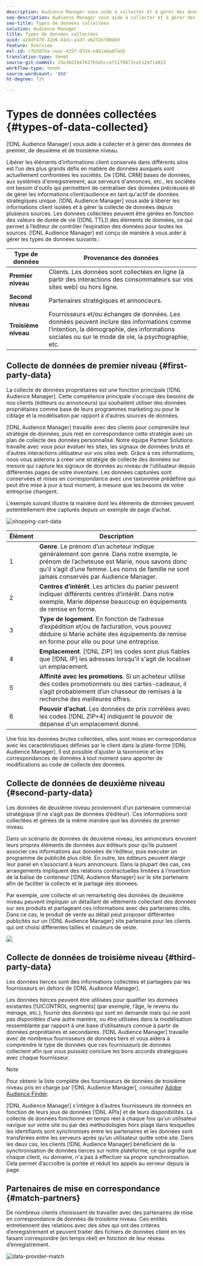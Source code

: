 ```yaml
---
description: Audience Manager vous aide à collecter et à gérer des données de premier, de deuxième et de troisième niveau.
seo-description: Audience Manager vous aide à collecter et à gérer des données de premier, de deuxième et de troisième niveau.
seo-title: Types de données collectées
solution: Audience Manager
title: Types de données collectées
uuid: a2ddf470-32e6-41ec-a1d7-a6232ef084b9
feature: Overview
exl-id: cfb587da-ceac-425f-8334-e961eba6fad2
translation-type: tm+mt
source-git-commit: 15e36d2847627b5e5ccef11f8073ce5124f14815
workflow-type: tm+mt
source-wordcount: '868'
ht-degree: 72%

---
```


# Types de données collectées {#types-of-data-collected}

[!DNL Audience Manager] vous aide à collecter et à gérer des données de premier, de deuxième et de troisième niveau.

Libérer les éléments d’informations client conservés dans différents silos est l’un des plus grands défis en matière de données auxquels sont actuellement confrontées les sociétés. De [!DNL CRM] bases de données, aux systèmes d&#39;enregistrement, aux serveurs d&#39;annonces, etc., les sociétés ont besoin d&#39;outils qui permettent de centraliser des données précieuses et de gérer les informations client/audience en tant qu&#39;actif de données stratégiques unique. [!DNL Audience Manager] vous aide à libérer les informations client isolées et à gérer la collecte de données depuis plusieurs sources. Les données collectées peuvent être gérées en fonction des valeurs de durée de vie ([!DNL TTL]) des éléments de données, ce qui permet à l’éditeur de contrôler l’expiration des données pour toutes les sources. [!DNL Audience Manager] est conçu de manière à vous aider à gérer les types de données suivants :

| Type de données | Provenance des données |
|---|---|
| **Premier niveau** | Clients. Les données sont collectées en ligne (à partir des interactions des consommateurs sur vos sites web) ou hors ligne. |
| **Second niveau** | Partenaires stratégiques et annonceurs. |
| **Troisième niveau** | Fournisseurs et/ou échanges de données. Les données peuvent inclure des informations comme l’intention, la démographie, des informations sociales ou sur le mode de vie, la psychographie, etc. |

## Collecte de données de premier niveau {#first-party-data}

La collecte de données propriétaires est une fonction principale [!DNL Audience Manager]. Cette compétence principale s’occupe des besoins de nos clients (éditeurs ou annonceurs) qui souhaitent utiliser des données propriétaires comme base de leurs programmes marketing ou pour le ciblage et la modélisation par rapport à d’autres sources de données.

[!DNL Audience Manager] travaille avec des clients pour comprendre leur stratégie de données, puis met en correspondance cette stratégie avec un plan de collecte des données personnalisé. Notre équipe Partner Solutions travaille avec vous pour évaluer les sites, les signaux de données bruts et d’autres interactions utilisateur sur vos sites web. Grâce à ces informations, nous vous aiderons à créer une stratégie de collecte des données sur mesure qui capture les signaux de données au niveau de l’utilisateur depuis différentes pages de votre inventaire. Les données capturées sont conservées et mises en correspondance avec une taxonomie prédéfinie qui peut être mise à jour à tout moment, à mesure que les besoins de votre entreprise changent.

L’exemple suivant illustre la manière dont les éléments de données peuvent potentiellement être capturés depuis un exemple de page d’achat.

![shopping-cart-data](assets/shopping-cart-data.png)

| Élément | Description |
|---|---|
| 1 | **Genre**. Le prénom d’un acheteur indique généralement son genre. Dans notre exemple, le prénom de l’acheteuse est Marie, nous savons donc qu’il s’agit d’une femme. Les noms de famille ne sont jamais conservés par Audience Manager. |
| 2 | **Centres d’intérêt**. Les articles du panier peuvent indiquer différents centres d’intérêt. Dans notre exemple, Marie dépense beaucoup en équipements de remise en forme. |
| 3 | **Type de logement**. En fonction de l’adresse d’expédition et/ou de facturation, vous pouvez déduire si Marie achète des équipements de remise en forme pour elle ou pour une entreprise. |
| 4 | **Emplacement**. [!DNL ZIP] les codes sont plus fiables que  [!DNL IP] les adresses lorsqu&#39;il s&#39;agit de localiser un emplacement. |
| 5 | **Affinité avec les promotions**. Si un acheteur utilise des codes promotionnels ou des cartes-cadeaux, il s’agit probablement d’un chasseur de remises à la recherche des meilleures offres. |
| 6 | **Pouvoir d’achat**. Les données de prix corrélées avec les codes [!DNL ZIP+4] indiquent le pouvoir de dépense d&#39;un emplacement donné. |

Une fois les données brutes collectées, elles sont mises en correspondance avec les caractéristiques définies par le client dans la plate-forme [!DNL Audience Manager]. Il est possible d’ajuster la taxonomie et les correspondances de données à tout moment sans apporter de modifications au code de collecte des données.

## Collecte de données de deuxième niveau {#second-party-data}

Les données de deuxième niveau proviennent d’un partenaire commercial stratégique (il ne s’agit pas de données d’éditeur). Ces informations sont collectées et gérées de la même manière que les données de premier niveau.

Dans un scénario de données de deuxième niveau, les annonceurs envoient leurs propres éléments de données aux éditeurs pour qu’ils puissent associer ces informations aux données de l’éditeur, puis exécuter un programme de publicité plus ciblé. En outre, les éditeurs peuvent élargir leur panel en s’associant à leurs annonceurs. Dans la plupart des cas, ces arrangements impliquent des relations contractuelles limitées à l&#39;insertion de la balise de conteneur [!DNL Audience Manager] sur le site partenaire afin de faciliter la collecte et le partage des données.

Par exemple, une collecte et un remarketing des données de deuxième niveau peuvent impliquer un détaillant de vêtements collectant des données sur ses produits et partageant ces informations avec des partenaires clés. Dans ce cas, le produit de vente au détail peut proposer différentes publicités sur un [!DNL Audience Manager] site partenaire pour les clients qui ont choisi différentes tailles et couleurs de veste.

![](assets/shopping-cart-traits.png)

## Collecte de données de troisième niveau {#third-party-data}

Les données tierces sont des informations collectées et partagées par les fournisseurs en dehors de [!DNL Audience Manager].

Les données tierces peuvent être utilisées pour qualifier les données existantes [!UICONTROL segments] (par exemple, l’âge, le revenu du ménage, etc.), fournir des données qui sont en demande mais qui ne sont pas disponibles d’une autre manière, ou être utilisées dans la modélisation ressemblante par rapport à une base d’utilisateurs connue à partir de données propriétaires et secondaires. [!DNL Audience Manager] travaille avec de nombreux fournisseurs de données tiers et vous aidera à comprendre le type de données que ces fournisseurs de données collectent afin que vous puissiez conclure les bons accords stratégiques avec chaque fournisseur.

>[!NOTE]
>
>Pour obtenir la liste complète des fournisseurs de données de troisième niveau pris en charge par [!DNL Audience Manager], consultez [Adobe Audience Finder](https://www.adobe-audience-finder.com/).

[!DNL Audience Manager] s’intègre à d’autres fournisseurs de données en fonction de leurs jeux de données  [!DNL APIs] et de leurs disponibilités. La collecte de données fonctionne en temps réel à chaque fois qu’un utilisateur navigue sur votre site ou par des méthodologies hors plage dans lesquelles les identifiants sont synchronisés entre les partenaires et les données sont transférées entre les serveurs après qu’un utilisateur quitte votre site. Dans les deux cas, les clients [!DNL Audience Manager] bénéficient de la synchronisation de données tierces sur notre plateforme, ce qui signifie que chaque client, ou domaine, n&#39;a pas à effectuer sa propre synchronisation. Cela permet d’accroître la portée et réduit les appels au serveur depuis la page.

## Partenaires de mise en correspondance {#match-partners}

De nombreux clients choisissent de travailler avec des partenaires de mise en correspondance de données de troisième niveau. Ces entités entretiennent des relations avec des sites qui ont des critères d’enregistrement et peuvent traiter des fichiers de données client en les faisant correspondre (en temps réel) en fonction de leur réseau d’enregistrement.

![data-provider-match](assets/data-provider-match.png)
